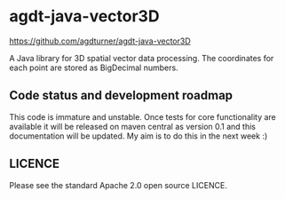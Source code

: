 # agdt-java-vector3D

https://github.com/agdturner/agdt-java-vector3D

A Java library for 3D spatial vector data processing. The coordinates for each point are stored as BigDecimal numbers.

## Code status and development roadmap
This code is immature and unstable. Once tests for core functionality are available it will be released on maven central as version 0.1 and this documentation will be updated. My aim is to do this in the next week :)

## LICENCE
Please see the standard Apache 2.0 open source LICENCE.
